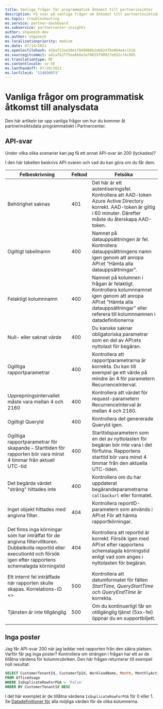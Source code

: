 ```yaml
---
title: Vanliga frågor för programmatisk åtkomst till partnerinsikter
description: Få svar på vanliga frågor om åtkomst till partnerinsiktsdata via API.
ms.topic: troubleshooting
ms.service: partner-dashboard
ms.subservice: partnercenter-insights
author: shganesh-dev
ms.author: shganesh
ms.localizationpriority: medium
ms.date: 07/14/2021
ms.openlocfilehash: 418af23ae50e1f8d9086b2eb6247ba964e4c1516
ms.sourcegitcommit: ad1af627f5ee6b6e3a70655f90927e932cf4c985
ms.translationtype: MT
ms.contentlocale: sv-SE
ms.lasthandoff: 07/29/2021
ms.locfileid: "114836973"
---
```

# <a name="programmatic-access-of-analytics-data-common-questions"></a>Vanliga frågor om programmatisk åtkomst till analysdata

Den här artikeln tar upp vanliga frågor om hur du kommer åt partnerinsiktsdata programmatiskt i Partnercenter.

## <a name="api-responses"></a>API-svar

Under vilka olika scenarier kan jag få ett annat API-svar än 200 (lyckades)?

I den här tabellen beskrivs API-svaren och vad du kan göra om du får dem.

|    Felbeskrivning     |    Felkod     |    Felsöka     |
|    ----    |    ----    |    ----    |
|    Behörighet saknas     |    401     |    Det här är ett autentiseringsfel. Kontrollera att AAD-token Azure Active Directory korrekt. AAD-token är giltig i 60 minuter. Därefter måste du återskapa AAD-token.     |
|    Ogiltigt tabellnamn     |    400     |    Namnet på datauppsättningen är fel. Kontrollera datauppsättningens namn igen genom att anropa API:et "Hämta alla datauppsättningar".     |
|    Felaktigt kolumnnamn     |    400     |    Namnet på kolumnen i frågan är felaktigt. Kontrollera kolumnnamnet igen genom att anropa API:et "Hämta alla datauppsättningar" eller referera till kolumnnamnen i datadefinitionerna    |
|    Null- eller saknat värde     |    400     |    Du kanske saknar obligatoriska parametrar som en del av API:ets nyttolast för begäran.     |
|    Ogiltiga rapportparametrar     |    400     |    Kontrollera att rapportparametrarna är korrekta. Du kan till exempel ge ett värde på mindre än 4 för parametern RecurrenceInterval.     |
|    Upprepningsintervallet måste vara mellan 4 och 2160     |    400     |    Kontrollera att värdet för request-parametern RecurrenceInterval är mellan 4 och 2160.     |
|    Ogiltigt QueryId     |    400     |    Kontrollera det genererade QueryId igen.     |
|    Ogiltiga rapportparametrar för skapande – Starttiden för rapporten bör vara minst 4 timmar från aktuell UTC-tid     |    400     |    Starttidsparametern som en del av nyttolasten för begäran bör inte vara i det förflutna. Rapportens starttid bör vara minst 4 timmar från den aktuella UTC-tiden.     |
|    Det begärda värdet "sträng" hittades inte     |    400     |    Kontrollera om du har uppdaterat begärandeparametrarna `callbackurl` eller formatet.     |
|    Inget objekt hittades med angivna filter.     |    404     |    Kontrollera reportID-parametern som används i API:et För att hämta rapportkörningar.     |
|    Det finns inga körningar som har inträffat för de angivna filtervillkoren. Dubbelkolla reportId eller executionId och försök igen efter rapportens schemalagda körningstid     |    404     |    Kontrollera att reportId är korrekt. Försök igen med API:et efter rapportens schemalagda körningstid enligt vad som anges i nyttolasten för begäran.     |
|    Ett internt fel inträffade när rapporten skulle skapas. Korrelations-ID <>     |    500     |    Kontrollera att datumformatet för fälten *StartTime,* *QueryStartTime* och *QueryEndTime* är korrekta.     |
|    Tjänsten är inte tillgänglig    |    500     |    Om du kontinuerligt får en otillgänglig tjänst (5xx-fel) öppnar du en supportbiljett.    |
|        |        |        |

## <a name="no-records"></a>Inga poster

Jag får API-svar 200 när jag laddar ned rapporten från den säkra platsen. Varför får jag inga poster?
Kontrollera om strängen i frågan har ett av de tillåtna värdena för kolumnrubriken. Den här frågan returnerar till exempel noll resultat:

```sql
SELECT CustomerTenantId, CustomerTpId, WorkloadName, Month, MonthlyActiveUsers 
FROM OfficeUsage 
WHERE IsDuplicateRowForPGA = 'False' 
ORDER BY CustomerTenantId DESC
```

I det här exemplet är de tillåtna värdena `IsDuplicateRowForPGA` för 0 eller 1. Se [Datadefinitioner för](insights-data-definitions.md) alla möjliga värden för de olika kolumnerna.
